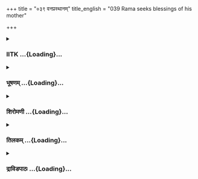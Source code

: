 +++
title = "०३९ वनप्रस्थानम्"
title_english = "039 Rama seeks blessings of his mother"

+++
<div caption="श्रीराम-हरिसीताराममूर्ति-घनपाठिभ्यां वचनम्" class="audioEmbed" src="https://archive.org/download/Ramayana-recitation-Sriram-harisItArAmamUrti-Ghanapaati-v2/Kanda_2/Kanda_2_AYK-039-Vana_Prastanam.mp3"></div>

<div class="js_include collapsed" newlevelforh1="3" title="IITK" unfilled url="/purANam/rAmAyaNam/audIchya-pAThaH/iitk/2_ayodhyAkANDam/03-nirgamaH/039_vanaprasthAnam.md">
<details><summary><h3>IITK ...{Loading}...</h3></summary>

Lamentations of Dasaratha--Sumantra fetches the chariot at the command
of the king treasury officer gives valuable ornaments and garments to
Sita--Kausalya instructs Sita on the obligations of a wife towards her
husband-- Rama seeks leave of his other mothers.



#### श्लोकः
##### मूलम्
रामस्य तु वचः शृत्वा मुनिवेशधरं च तम्।  
समीक्ष्य सह भार्याभी राजा विगतचेतनः॥2.39.1॥  
नैनं दुःखेन सन्तप्तः प्रत्यवैक्षत राघवम्।  
न चैनमभिसम्प्रेक्ष्य प्रत्यभाषत दुर्मनाः॥2.39.2॥

##### शब्दार्थः
भार्याभिः सह with his wives, राजा king, रामस्य Rama's, वचः words, श्रुत्वा having heard, मुनिवेशधरम् dressed like an ascetic, तम् him, समीक्ष्य च beholding, विगतचेतन unconscious, दुःखेन with grief, सन्तप्तः tormented, एनम् this, राघवम् Rama, न प्रत्यवैक्षत could not look at, दुर्मनाः dejected mind, एनम् him, अभिसम्प्रेक्ष्य having looked at,  न प्रत्यभाषत च did not reply.

##### आङ्ग्लानुवादः
After hearing  Rama and beholding him in the robes of  an ascetic, Dasaratha and his wives fell unconscious. With his body and mind afflicted with grief, Dasaratha could not look Rama in the face nor could he make a reply.



#### श्लोकः
##### मूलम्
रामस्य तु वचः शृत्वा मुनिवेशधरं च तम्।  
समीक्ष्य सह भार्याभी राजा विगतचेतनः॥2.39.1॥  
नैनं दुःखेन सन्तप्तः प्रत्यवैक्षत राघवम्।  
न चैनमभिसम्प्रेक्ष्य प्रत्यभाषत दुर्मनाः॥2.39.2॥

##### शब्दार्थः
भार्याभिः सह with his wives, राजा king, रामस्य Rama's, वचः words, श्रुत्वा having heard, मुनिवेशधरम् dressed like an ascetic, तम् him, समीक्ष्य च beholding, विगतचेतन unconscious, दुःखेन with grief, सन्तप्तः tormented, एनम् this, राघवम् Rama, न प्रत्यवैक्षत could not look at, दुर्मनाः dejected mind, एनम् him, अभिसम्प्रेक्ष्य having looked at,  न प्रत्यभाषत च did not reply.

##### आङ्ग्लानुवादः
After hearing  Rama and beholding him in the robes of  an ascetic, Dasaratha and his wives fell unconscious. With his body and mind afflicted with grief, Dasaratha could not look Rama in the face nor could he make a reply.



#### श्लोकः
##### मूलम्
स मुहूर्तमिवासंज्ञो दुःखितश्च महीपतिः।  
विललाप महाबाहू राममेवानुचिन्तयन्॥2.39.3॥

##### शब्दार्थः
महाबाहुः mightyarmed, सः महीपतिः that Lord of the world (king), मुहूर्तम् for a moment, असंज्ञः इव almost unconscious, दुःखितश्च grieved, रामम् एव Rama alone, अनुचिन्तयन् while  brooding, विललाप lamented.

##### आङ्ग्लानुवादः
The mightyarmed king lost consciousness for a moment and in grief lamented, brooding only over Rama.



#### श्लोकः
##### मूलम्
मन्ये खलु मया पूर्वं विवत्सा बहवःकृताः।  
प्राणिनो हिंसिता वापि तस्मादिदमुपस्थितम्॥2.39.4॥

##### शब्दार्थः
मया by me, पूर्वम् in the past, बहवः many, विवत्साः deprived of children, कृताः have been reduced, वापि or, प्राणिनः living beings, हिंसिताः are harmed, तस्मात् therefore, इदम् this, उपस्थितम् has befallen, मन्ये खलु I deem.

##### आङ्ग्लानुवादः
'In the past I must have separated many from their children or harmed many living beings. That is why I think this calamity has befallen me.



#### श्लोकः
##### मूलम्
न त्वेवानागते काले देहाच्च्यवति जीवितम्।  
कैकेय्या क्लिश्यमानस्य मृत्युर्मम न विद्यते॥2.39.5॥  
योऽहं पावकसङ्काशं पश्यामि पुरतः स्थितम्।  
विहाय वसने सूक्ष्मे तापसाच्छादमात्मजम्॥2.39.6॥

##### शब्दार्थः
काले when the time, अनागते has not come yet, देहात् from body, जीवितम् life, न च्यवति  does not leave, यः अहम् such as I am, सूक्ष्मे fine, वसने clothes, विहाय having removed, तापसाच्छादम् wearing the robes of an ascetic, पावकसङ्काशम् like fire, आत्मजम् son, पुरतः स्थितम् standing before me, पश्यामि I, कैकेय्या by Kaikeyi, क्लिश्यमानस्य while being tormented, मम to me, मृत्युः death, न विद्यते does not come.

##### आङ्ग्लानुवादः
Unless the destined hour arrives, life does not leave the body. Therefore, even though I am tormented by Kaikeyi and even after seeing my son, standing before me, (bright) like fire, taking off his fine clothes and wearing the robes of an ascetic my end does not come.



#### श्लोकः
##### मूलम्
एकस्याः खलु कैकेय्याः कृतेऽयं क्लिश्यते जनः।  
स्वार्थे प्रयतमानायाः संश्रित्य निकृतिं त्विमाम्॥2.39.7॥

##### शब्दार्थः
इमाम् this, निकृतिम् deception, संश्रित्य resorting to, स्वार्थे for selfish ends, प्रयतमानायाः in  
pursuit of, एकस्याः only one, कैकेय्याः कृतेः for Kaikeyi, अयं जनः these people, क्लिश्यते are suffering.

##### आङ्ग्लानुवादः
Only because of Kaikeyi  who resorted to this deception in pursuit of selfish ends so many people are made to suffer.



#### श्लोकः
##### मूलम्
एवमुक्त्वा तु वचनं बाष्पेण पिहितेन्द्रियः।  
रामेति सकृदेवोक्त्वा व्याहर्तुं न शशाक ह॥2.39.8॥

##### शब्दार्थः
एवम् in this manner, वचनम् words, उक्त्वा having uttered, बाष्पेण with tears, पिहितेन्द्रियः with  blurred vision, रामेति saying 'O Rama', सकृदेव only once, उक्त्वा having said, व्याहर्तुम् to speak, न शशाक ह was not able.

##### आङ्ग्लानुवादः
Having uttered these words and muttering, 'O Rama' only once, his vision blurred by tears, he could speak no more.



#### श्लोकः
##### मूलम्
संज्ञां तु प्रतिलभ्यैव मुहूर्तात्स महीपतिः।  
नेत्राभ्यामश्रुपूर्णाभ्यां सुमन्त्रमिदमब्रवीत्॥2.39.9॥

##### शब्दार्थः
सः महीपतिः that Lord of the world (king), मुहूर्तात् after a moment, संज्ञाम् senses, प्रतिलभ्यैव having regained, अश्रुपूर्णाभ्याम् filled with tears, नेत्राभ्याम् with eyes, सुमन्त्रम् to Sumanatra, इदम् these words, अब्रवीत् spoke.

##### आङ्ग्लानुवादः
Regaining his senses in a moment, the king, with eyes filled with tears, said to Sumantraः



#### श्लोकः
##### मूलम्
औपवाह्यं रथं युक्त्वा त्वमायाहि हयोत्तमैः।  
प्रापयैनं महाभागमितो जनपदात्परम्॥2.39.10॥

##### शब्दार्थः
त्वम् you, औपवाह्यम् suitable for the journey, रथम् chariot, हयोत्तमैः with finest horses, युक्त्वा having harnessed, आयाहि you shall come, एनम् this, महाभागम् magnanimous, इतः from here, जनपदात् this city, परम् place situated outside, प्रापय reach.

##### आङ्ग्लानुवादः
Harness the finest horses to the chariot suitable for the journey, drive this magnanimous Rama to a place outside the city, and come back.



#### श्लोकः
##### मूलम्
एवं मन्ये गुणवतां गुणानां फलमुच्यते।  
पित्रा मात्रा च यत्साधुर्वीरो निर्वास्यते वनम्॥2.39.11॥

##### शब्दार्थः
गुणवताम् of virtuous men, गुणानाम् of virtues, फलम् reward, एवम् this only, उच्यते is said, मन्ये I think, यत् since, साधुः pious man, वीरः heroic, पित्रा by father, मात्रा च by mother, वनम् to the forest, निर्वास्यते is being banished.

##### आङ्ग्लानुवादः
That the pious and heroic son is banished by his parents to the forest is, I think, the reward to the virtuous for his virtues.



#### श्लोकः
##### मूलम्
राज्ञो वचनमाज्ञाय सुमन्त्रः शीघ्रविक्रमः।  
योजयित्वाऽययौ तत्र रथमश्वैरलङ्कृतम्॥2.39.12॥

##### शब्दार्थः
राज्ञः the king's, वचनम् words, आज्ञाय having known, सुमन्त्रः Sumantra, शीघ्रविक्रमः of swift steps, अलङ्कृतम् decorated, रथम् chariot, अश्वैः with horses, योजयित्वा yoked, तत्र there, आययौ came.

##### आङ्ग्लानुवादः
In obedience to the words of the king, Sumantra promptly harnessed the horses to a welldecorated chariot and brought it there.



#### श्लोकः
##### मूलम्
तं रथं राजपुत्राय सूतः कनकभूषितम्।  
आचचक्षेऽञ्जलिं कृत्वा युक्तं परमवाजिभिः॥2.39.13॥

##### शब्दार्थः
सूतः the charioteer (Sumantra), अञ्जलिं कृत्वा with folded palms, राजपुत्राय the king's son, कनकभूषितम् decked in gold, परमवाजिभिः with excellent horses, युक्तम् harnessed, तं रथम् that chariot, आचचक्षे informed.

##### आङ्ग्लानुवादः
With folded palms Sumantra informed the prince that a chariot, decked in gold and  
harnessed with excellent horses, is ready.



#### श्लोकः
##### मूलम्
राजा सत्वरमाहूय व्यापृतं वित्तसंञ्चये।  
उवाच देशकालज्ञो निश्चितं सर्वत श्शुचिम्॥2.39.14॥

##### शब्दार्थः
राजा the king, देशकालज्ञो aware of (the right) place and time, निश्चितम् firm, सर्वतः in every way, शुचिम् honest, वित्तसञ्चये in the treasury, व्यापृतम् working as officer, सत्वरम् hurriedly, आहूय having summoned, उवाच said.

##### आङ्ग्लानुवादः
The king who was aware of the right place and time summoned hurriedly the treaury officer, who was firm and honest and said to himः



#### श्लोकः
##### मूलम्
वासांसि च महार्हाणि भूषणानि वराणि च।  
वर्षाण्येतानि सङ्ख्याय वैदेह्याः क्षिप्रमानय॥2.39.15॥

##### शब्दार्थः
एतानि these, वर्षाणि years, सङ्ख्याय calculating, वैदेह्याः for the princess of Videha (Sita), महार्हाणि highly valuable, वासांसि च garments, वराणि excellent, भूषणानि च ornaments, क्षिप्रम् quickly, आनय fetch.

##### आङ्ग्लानुवादः
Assess the (needs for) number of years the princess of Videha (Sita) is going to be in the forest, and fetch her quickly highly valuable garments and excellent ornaments.



#### श्लोकः
##### मूलम्
नरेन्द्रेणैवमुक्तस्तु गत्वा कोशगृहं ततः।  
प्रायच्छत्सर्वमाहृत्य सीतायै सममेव तत्॥2.39.16॥

##### शब्दार्थः
नरेन्द्रेण by the king, एवम् thus, उक्तः spoken to, ततः then, कोशगृहम् to the treasury, गत्वा having gone, सर्वम् all those things, आहृत्य having brought, तत् that, सममेव wholly, सीतायै for Sita, प्रायच्छत् gave.

##### आङ्ग्लानुवादः
Ordered thus by the king, the officer went to the treasury, collected all the things and presented them to Sita.



#### श्लोकः
##### मूलम्
सा सुजाता सुजातानि वैदेही प्रस्थिता वनम्।  
भूषयामास गात्राणि तैर्विचित्रैर्विभूषणैः॥2.39.17॥

##### शब्दार्थः
वनम् to the forest, प्रस्थिता ready to depart, सुजाता of noble birth, सा वैदेहि that princess from Videha (Sita), सुजातानि beautiful, गात्राणि limbs, विचित्रैः sparkling, तैः विभूषणैः those ornaments, भूषयामास adorned.

##### आङ्ग्लानुवादः
That princess of noble birth from Videha adorned her beautiful limbs with the sparkling ornaments and got ready to depart for the forest.



#### श्लोकः
##### मूलम्
व्यराजयत वैदेही वेश्म तत्सुविभूषिता।  
उद्यतोंऽशुमतः काले खं प्रभेव विवस्वतः॥2.39.18॥

##### शब्दार्थः
सुविभूषिता well adorned, वैदेही Sita, तत् वेश्म that palace, काले at dawn, उद्यतः rising, विवस्वतः Sun's, प्रभा light, खमिव like sky, व्यराजयत got illumined.

##### आङ्ग्लानुवादः
Welladorned Sita illumined the palace like the rising Sun lighting up the sky at dawn.



#### श्लोकः
##### मूलम्
तां भुजाभ्यां परिष्वज्य श्वश्रूर्वचनमब्रवीत्।  
अनाचरन्ती कृपणं मूर्ध्न्युपाघ्राय मैथिलीम्॥2.39.19॥

##### शब्दार्थः
श्वश्रूः motherinlaw ( Kausalya), कृपणम् compassionately, अनाचरन्तीम् not acting, तां मैथिलीम् that princess from Mithila (Sita), भुजाभ्याम् with arms, परिष्वज्य having embraced, मूर्ध्नि on the forehead, उपाघ्राय after kissing, अब्रवीत् said.

##### आङ्ग्लानुवादः
Kausalya, Sita's motherinlaw, took her in her arms, embraced her, kissed her on the forehead, and said to her who conducted herself without evoking any pity.



#### श्लोकः
##### मूलम्
असत्यस् सर्वलोकेऽस्मिन्सततं सत्कृताः प्रियैः।  
भर्तारं नानुमन्यन्ते विनिपातगतं स्त्रियः॥2.39.20॥

##### शब्दार्थः
अस्मिन् in this, सर्वलोके in all the worlds, असत्यः untrue, स्त्रियः women, प्रियैः by husbands, सततम् at all times, सत्कृताः though honoured, विनिपातगतम् fallen into misfortunes, भर्तारम् husband, नानुमन्यन्ते do not agree (follow).

##### आङ्ग्लानुवादः
Those women who, although always gratified, do not follow their husband when they fall into misfortune, are regarded as unfaithful.



#### श्लोकः
##### मूलम्
एष स्वभावो नारीणामनुभूय पुरा सुखम्।  
अल्पामप्यापदं प्राप्य दुष्यन्ति प्रजहत्यपि॥2.39.21॥

##### शब्दार्थः
पुरा earlier, सुखम् pleasures, अनुभूय having enjoyed, अल्पामपि though in small measure, आपदम् trouble, प्राप्य having obtained, दुष्यन्ति censure them, प्रजहत्यपि or even abandon them, एषः this, नारीणाम् women's, स्वभावः nature.

##### आङ्ग्लानुवादः
Though they have enjoyed all pleasures (with their husbands) earlier, they censure them in the wake of the slightest trouble or even abandon them. This is the nature of women.



#### श्लोकः
##### मूलम्
असत्यशीला विकृता दुर्ग्राह्यहृदयास्सदा।  
युवत्यः पापसंङ्कल्पाः क्षणमात्राद्विरागिणः॥2.39.22॥

##### शब्दार्थः
पापसङ्कल्पाः evilminded, युवत्यः young ladies, असत्यशीलाः infidel, विकृताः perverted ones, तथा also, दुर्ग्राह्यहृदयाः hard to read their hearts, क्षणमात्रात् in an instant, विरागिणः are devoid of affection.

##### आङ्ग्लानुवादः
Evilminded young ladies are infidels. They are of perverted nature. They are inscrutable. In an instant they lose their love (for their husbands).



#### श्लोकः
##### मूलम्
न कुलं न कृतं विद्या न दत्तं नापि सङ्ग्रहः।  
स्त्रीणां गृह्णाति हृदयमनित्यहृदया हि ताः॥2.39.23॥

##### शब्दार्थः
स्त्रीणाम् women's, हृदयम् heart, कुलम् family tradition, न गृह्णाति does not attract, कृतम् benefit received, न not, विद्या education, दत्तम् gifts, न not, सङ्ग्रहः अपि not even accumulated wealth, न not, ताः those, अनित्यहृदयाः हि unstable minds indeed.

##### आङ्ग्लानुवादः
Neither family traditions nor benefits received, nor education nor affection nor gifts nor even accumulated wealth attract women's hearts. Their minds are unstable indeed.



#### श्लोकः
##### मूलम्
साध्वीनां हि स्थितानां तु शीले सत्ये श्रुते शमे।  
स्त्रीणां पवित्रं परमं पतिरेको विशिष्यते॥2.39.24॥

##### शब्दार्थः
तु but, शीले in chastity, सत्ये in truth, श्रुते in scriptures, शमे in stability, स्थितानाम्  remaining fixed, साध्वीनाम् of virtuous ones, स्त्रीणाम् women, एकः only, पतिः husband, परमम् supreme, पवित्रम् as holy, विशिष्यते is distinguished.

##### आङ्ग्लानुवादः
But for those virtuous women whose minds are fixed in chastity, truth, scriptures and stability, the husband occupies a distinguished place and is considered supremely holy.



#### श्लोकः
##### मूलम्
स त्वया नावमन्तव्यः पुत्रः प्रव्राजितो मम।  
तव दैवतमस्त्वेष निर्धनः सधनोऽपि वा॥2.39.25॥

##### शब्दार्थः
प्रव्राजितः exiled, मम my, सः पुत्रः son, त्वया by you, नावमन्तव्यः is not to be underestimated, निर्धनः without wealth, सधनोऽपि वा or with wealth, एषः he, तव your, दैवम् अस्तु be your god.

##### आङ्ग्लानुवादः
You must not underestimate my son in his exile. You must treat him as your god whether he is wealthy or not.



#### श्लोकः
##### मूलम्
विज्ञाय वचनं सीता तस्या धर्मार्थसंहितम्।  
कृताञ्जलिरुवाचेदं श्वश्रूमभिमुखे स्थिताम्॥2.39.26॥

##### शब्दार्थः
सीता Sita, तस्याः her, धर्मार्थसंहितम् in conformity with dharma and artha, वचनम् words, विज्ञाय having understood, कृताञ्जलिः with folded palms, अभिमुखे facing her, स्थिताम् standing, श्वश्रूम् to her motherinlaw, इदम् this word, उवाच said.

##### आङ्ग्लानुवादः
Sita who understood the import of these words which were in conformity with dharma and artha, repiled to her motherinlaw facing her with folded palmsः



#### श्लोकः
##### मूलम्
करिष्ये सर्वमेवाहमार्या यदनुशास्ति माम्।  
अभिज्ञास्मि यथा भर्तुर्वर्तितव्यं श्रुतं च मे॥2.39.27॥

##### शब्दार्थः
आर्या venerable one, यथा as, माम् me, अनुशास्ति instructing, सर्वमेव all that, अहम् I, करिष्ये shall do, भर्तुः in relation to my husband, यथा how, वर्तितव्यम् should conduct  
myself, अभिज्ञा अस्मि I am aware, मे श्रुतं च I have heard it earlier.

##### आङ्ग्लानुवादः
I shall do exactly all that the venerable motherinlaw instructs me. I have heard it earlier and have fully understood as to how I should conduct myself towards my husband.



#### श्लोकः
##### मूलम्
न मामसज्जनेनार्या समानयितुमर्हति।  
धर्माद्विचलितुं नाहमलं चन्द्रादिव प्रभा॥2.39.28॥

##### शब्दार्थः
आर्या the worshipful lady, माम् me, असज्जनेन with wicked people, समानयितुम् to equate, न अर्हति not fit for, अहम् I, प्रभा radiance, चन्द्रादिव like from the Moon, धर्मात् from virtue,  
विचलितुम् to swerve, नालम् I cannot.

##### आङ्ग्लानुवादः
My worshipful motherinlaw should not equate me with wicked people (women). I cannot swerve from the path of virtue like radiance which never leaves the Moon.



#### श्लोकः
##### मूलम्
नातन्त्री वाद्यते वीणा नाचक्रो वर्तते रथः।  
नापतिस्सुखमेधेत या स्यादपि शतात्मजा॥2.39.29॥

##### शब्दार्थः
अतन्त्री without strings, वीणा veena (lute), न वाद्यते cannot be played, अचक्रः without  
wheels, रथः a chariot, न वर्तते does not move, अपतिः without husband, शतात्मजा a hundred sons, स्यादपि even if she has, सुखम् happiness, न एधेत one does not flourish.

##### आङ्ग्लानुवादः
A veena (lute) sans strings cannot be played. A chariot without wheels cannot move. Similarly, a woman without her husband finds no  happiness even though she has one hundred sons.



#### श्लोकः
##### मूलम्
मितं ददाति हि पिता मितं माता मितं सुतः।  
अमितस्य हि दातारं भर्तारं का न पूजयेत्॥2.39.30॥

##### शब्दार्थः
पिता father, मितम् to a limited extent, ददाति हि gives, माता mother, सुतः son, अमितस्य unlimited extent, दातारम् giver, भर्तारम् husband, न पूजयेत् who will not worship?

##### आङ्ग्लानुवादः
While the happiness that the father, mother and son give is limited, a husband gives unlimited happiness. Which wife will not worship such a husband?



#### श्लोकः
##### मूलम्
साहमेवं गता श्रेष्ठा श्रुतधर्मपरावरा।  
आर्ये किमवमन्येऽहं स्त्रीणां भर्ता हि दैवतम्॥2.39.31॥

##### शब्दार्थः
आर्ये O exalted lady, एवं गता one with these (ideals), श्रेष्ठा an eminent woman, श्रुतधर्मपरावरा having been instructed in ordinary and special obligations, सा अहम् I, किम् why, अवमन्येयम् understimate him, स्त्रीणाम् for women, भर्ता husband, दैवतं हि is god indeed.

##### आङ्ग्लानुवादः
Instructed about my obligations by an eminent lady (her mother?), imbued with these ideals, how can I, O exalted one, underestimate him (my husband)? For a woman the husband is a god indeed



#### श्लोकः
##### मूलम्
सीताया वचनं श्रुत्वा कौशल्या हृदयङ्गमम्।  
शुद्धसत्त्वा मुमोचाश्रु सहसा दुःखहर्षजम्॥2.39.32॥

##### शब्दार्थः
कौशल्या Kausalya, हृदयङ्गमम् heartstirring, सीतायाः Sita's, वचनम् words, श्रुत्वा having heard, शुद्धसत्त्वा with purified mind, सहसा instantaneously, दुःखहर्षजम् produced out of joy  
and grief, अश्रु tears, मुमोच shed.

##### आङ्ग्लानुवादः
Listening to the heartstirring words of Sita, Kausalya with her heart so pure burst instantaneously into tears of joy and grief.



#### श्लोकः
##### मूलम्
तां प्राञ्जलिरभिक्रम्य मातृमध्येऽतिसत्कृताम्।  
रामः परमधर्मात्मा मातरं वाक्यमब्रवीत्॥2.39.33॥

##### शब्दार्थः
परमधर्मात्मा extremely virtuous, रामः Rama, मातृमध्ये in the midst of his mothers, अतिसत्कृताम् highly revered lady, ताम् that, मातरम् to mother (Kausalya), प्राञ्जलिः with folded hands, अभिक्रम्य having approached, वाक्यम् words, अब्रवीत् said.

##### आङ्ग्लानुवादः
Most virtuous Rama approached his mother, that highly revered lady among all his mothers, and with folded hands saidः



#### श्लोकः
##### मूलम्
अम्ब मा दुःखिता भूस्त्वं पश्य त्वं पितरं मम॥  
क्षयो हि वनवासस्य क्षिप्रमेव भविष्यति॥2.39.34॥

##### शब्दार्थः
अम्ब O mother, त्वम् you, दुःखिता मा भूः do not grieve, त्वम् you, मम पितरम् my father, पश्य look after, वनवासस्य of my exile in the forest, क्षयः end, क्षिप्रमेव quickly, भविष्यति will come.

##### आङ्ग्लानुवादः
O mother, do not grieve. Look after my father. My stay in the forest will soon come to an end.



#### श्लोकः
##### मूलम्
सुप्तायास्ते गमिष्यन्ति नव वर्षाणि पञ्च च।  
सा समग्रमिह प्राप्तं मां द्रक्ष्यसि सुहृद्वृतम्॥2.39.35॥

##### शब्दार्थः
ते you, सुप्तायाः while asleep, नव पञ्च च nine plus five (fourteen), वर्षाणि years, गमिष्यन्ति will pass off, सा you, इह here, (सम्) प्राप्तम् have arrived, सुहृद्वृतम् surrounded by my friends, समग्रम्  completely, माम् me, द्रक्ष्यसि will see.

##### आङ्ग्लानुवादः
Fourteen years will pass off like a night's sleep. You will see me come home safe  
and sound, surrounded by my friends.



#### श्लोकः
##### मूलम्
एतावदभिनीतार्थमुक्त्वा स जननीं वचः।  
त्रयश्शतशतार्धाश्च ददर्शा वेक्ष्य मातरः॥2.39.36॥

##### शब्दार्थः
सः he, अभिनीतार्थम् with highly polished meaning, एतावत् up to this extent, वचः words, उक्त्वा  having spoken, आवेक्ष्य after looking at them, त्रयः three, त्रयश्शतशतार्धाः three hundred and fifty, मातरः च mothers, ददर्श he saw.

##### आङ्ग्लानुवादः
Speaking thus to his mother with highly polished words, he then turned his gaze at his other three hundred and fifty mothers.



#### श्लोकः
##### मूलम्
ता श्चापि स तथैवार्ता मातृ़र्दशरथात्मजः।  
धर्मयुक्तमिदं वाक्यं निजगाद कृताञ्जलिः॥2.39.37॥

##### शब्दार्थः
सः that, दशरथात्मजः Son of Dasaratha (Rama), तथैव similarly, आर्ताः distressed, ताः those, मातृरपि mothers also, कृताञ्जलिः with folded palms, धर्मयुक्तम् steeped in virtue, इदं वाक्यम् these words, निजगाद uttered.

##### आङ्ग्लानुवादः
To all the mothers who stood deeply distressed with grief the son of Dasaratha spoke with folded hands these words suffused with virtueः



#### श्लोकः
##### मूलम्
संवासात्परुषं किञ्चिदज्ञानाद्वापि यत्कृतम्।  
तन्मे समनुजानीत सर्वाश्चामन्त्रयामि वः॥2.39.38॥

##### शब्दार्थः
संवासात् by virtue of our living together, अज्ञानाद्वा or through ignorance, किञ्चित् even a little, यत् any, परुषम् harsh gesture, कृतम् has been done, मे to me, तत् that, समनुजानीत forgive, वः you, सर्वाः all, आमन्त्रयामि I am seeking leave of you.

##### आङ्ग्लानुवादः
If I have been harsh towards you, on account of our living together or through ignorance may you forgive me. I (now) seek leave of you all.



#### श्लोकः
##### मूलम्
वचनं राघवस्यैतध्दर्मयुक्तं समाहितम्।  
शुश्रुवुस्ताः स्त्रियंस्सर्वा श्शोकोपहतचेतसः॥2.39.39॥

##### शब्दार्थः
ताः those, सर्वाः all, स्त्रियः women, राघवस्य of the descendant of the Raghus (Rama's), धर्मयुक्तम् endowed with virtue, समाहितम्  well balanced, एतत् this, वचनम् words, शोकोपहतचेतसः senses afflicted by grief, शुश्रुवुः heard.

##### आङ्ग्लानुवादः
All the women with their senses afflicted by grief heard the virtuous and wellbalanced words of the scion of the Raghu raceः



#### श्लोकः
##### मूलम्
जज्ञेऽथ तासां सन्नादः क्रौञ्चीनामिव निस्वनः।  
मानवेन्द्रस्य भार्याणामेवं वदति राघवे॥2.39.40॥

##### शब्दार्थः
राघवे when Rama, एवम् in this way, वदति while he was saying, अथ thereafter, तासाम् of  those women, भार्याणाम् of wives, सन्नादः cry, क्रौञ्चीनाम् of female geese (or herons), निस्वनः इव like sound, जज्ञे arose.

##### आङ्ग्लानुवादः
While Rama said so, there arose a loud cry of the wives of the king like the cry of the female herons.



#### श्लोकः
##### मूलम्
मुरजपणवमेघघोषवत्  
दशरथवेश्म बभूव यत्पुरा।  
विलपितपरिदेवनाकुलं  
व्यसनगतं तदभूत्सुदुःखितम्॥2.39.41॥

##### शब्दार्थः
यत् दशरथवेश्म Dasaratha's palace, पुरा earlier, मुरजपणवमेघघोषवत् reechoed with the sounds of drums and other musical instruments like rumbling of the cloud, तत् that one, विलपितपरिदेवनाकुलम् filled with wailings and lamentations, व्यसनगतम् trapped in calamity, सुदुःखितम् अभूत् was filled with sorrow.

##### आङ्ग्लानुवादः
Dasaratha's palace which reverberated, like the rumblings of the cloud, with the sounds of drums and other musical instruments earlier, now immensely griefsticken and trapped in calamity, is filled with wailings and lamentations.  

#### समाप्तिः
 श्रीमद्रामायणे वाल्मीकीय आदिकाव्ये अयोध्याकाण्डे एकोनचत्वारिंशस्सर्गः॥  
Thus ends the thirtyninth sarga of Ayodhyakanda of  the holy Ramayana, the first epic composed by sage Valmiki.

</details>
</div>
<div class="js_include collapsed" newlevelforh1="3" title="भूषणम्" unfilled url="/purANam/rAmAyaNam/audIchya-pAThaH/TIkA/bhUShaNa_iitk/2_ayodhyAkANDam/03-nirgamaH/039_vanaprasthAnam.md">
<details><summary><h3>भूषणम् ...{Loading}...</h3></summary>



ताश्चापि स तथैवार्ता मातृ़र्दशरथात्मजः ।  

धर्मयुक्तमिदं वाक्यं निजगाद कृताञ्जलिः  ॥  २।३९।३७  ॥   

ता इति । तथैवार्त्ताः कौसल्येव दुःखिताः  ॥  २।३९।३७  ॥   

  

संवासात् परुषं किञ्चिदज्ञानाद्वापि यत्कृतम् ।  

तन्मे समनुजानीत सर्वाश्चामन्त्रयामि वः  ॥  २।३९।३८  ॥   

संवासादिति । संवासात् एकत्र सहवासात्, चिरपरिचयादित्यर्थः । समनुजानीत
क्षान्तमित्यनुज्ञां कुरुतेत्यर्थः । आमन्त्रयामि आपृच्छामि  ॥  २।३९।३८
 ॥   

  

वचनं राघवस्यैतद्धर्मयुक्तं समाहितम् ।  

शुश्रुवुस्ताः स्त्रियः सर्वाः शोकोपहतचेतसः  ॥  २।३९।३९  ॥   

जज्ञे ऽथ तासां सन्नादः क्रौञ्चीनामिव निस्वनः ।  

मानवेन्द्रस्य भार्याणामेवं वदति राघवे  ॥  २।३९।४०  ॥   

वचनमिति । समाहितं समीचीनार्थयुक्तमित्यर्थः  ॥  २।३९।३९४०  ॥   

  

मुरजपणमवेघघोषवद्दशरथवेश्म बभूव यत् पुरा ।  

विलपितपरिदेवनाकुलं व्यसनगतं तदभूत् सुदुःखितम्  ॥  २।३९।४१  ॥   

मुरजपणवेति । मुरजपणवा एव मेघास्तेषां घोषास्तद्वत् । यद्वा
मुरजादिसहपाठात् मेघोपि वाद्यविशेषः । मुरजश्च पणवश्च मेघश्च मुरजपणवमेघम्
। "द्वन्द्वश्च प्राणितूर्यसेनाङ्गानाम्" इत्येकवद्भावः । तद्धोषात् ।
विलपितपरिदेवनाकुलं विविधानि लपितानि रामगुणकैकेयीदुर्गुणप्रतिपादकवाक्यानि
यस्मिंस्तद्विलपितं परिदेवनं रोदनशब्दः तेनाकुलम् । व्यसनगतम् आपद्गतम् अत
एव दुःखितमभूत्  ॥  २।३९।४१  ॥   

  

इत्यार्षे श्रीरामायणे वाल्मीकीये० एकोनचत्वारिंशः सर्गः  ॥  ३९  ॥   

इति श्रीगो० श्रीरा० पीता० अयो० एकोनचत्वारिंशः सर्गः  ॥  ३९  ॥   



</details>
</div>
<div class="js_include collapsed" newlevelforh1="3" title="शिरोमणी" unfilled url="/purANam/rAmAyaNam/audIchya-pAThaH/TIkA/shiromaNI_iitk/2_ayodhyAkANDam/03-nirgamaH/039_vanaprasthAnam.md">
<details><summary><h3>शिरोमणी ...{Loading}...</h3></summary>



रामस्येति । वचो वचनं श्रुत्वा मुनिवेषधरं तं रामं समीक्ष्य च भार्याभिः सह
राजा विगतचेतनः कर्तव्यविषयकनिश्चयाभाववानासेति शेषः  ॥  २।३९।१  ॥   

  

नेति । एनं राघवं दुःखेन सन्तप्तो राजा न प्रत्यवैक्षत अत्यन्तं नावालोकयत्
अभिसम्प्रेक्ष्य किञ्चिदवलोक्यापि न प्रत्यभाषत  ॥  २।३९।२  ॥   

  

स इति । दुःखितः अतिदुःखाक्रान्तः अत एव असञ्ज्ञः सञ्ज्ञारहित इव स महीपतिः
मुहूर्तं विललाप विविधमभाषत  ॥  २।३९।३  ॥   

  

तद्भाषणमेवाह-- मन्ये इत्यादिभिः । विवत्सा वत्सरहिता कृताः बहवो धेनव इति
शेषः । प्राणिनो मनुष्यादयो वा हिंसिताः किञ्च बहवः प्राणिनः विवत्साः
प्रियापत्यरहिताः कृताः अत एव हिंसिताः पीडिताः तत्तस्माद्धेतोः इदं दुःखं
मामुपस्थितम् एतेन तस्मिन्काले वियोगदुःखेन
स्वपापसंसर्गित्वाभावादिर्विस्मृत इति सूचितम् । तेन तद्दुःखस्य परा काष्ठा
सूचिता  ॥  २।३९।४  ॥   

  

इदं दुःखं मृते सति कथञ्चिन्निवर्तेत तत्त्वस्माकं दुर्लभमिति बोधयन्नाह--
नेति । अनागते अने सर्वरक्षके परमात्मनि आगते नित्यं प्राप्ते अत एव अकाले
कालगतिरहिते जने विद्यमानाद्देहाज्जीवितं जीवनं नैव भवति । अतो हेतोः
सूक्ष्मे वसने वाससी विहाय तापसाच्छादं तपस्विजनोचिताच्छादनविशिष्टं
पावकसङ्काशं पुरतः स्थितमात्मजं कैकेय्या सहितो यो ऽहं पश्यामि तस्य
क्लिश्यमानस्य मम मृत्युर्न विद्यते । एतेन रामागमनात्पूर्वं तद्दुःखस्य
दुष्परिहरत्वं सूचितम् । श्लोकद्वयमेकान्वयि  ॥  २।३९।५,६  ॥   

  

अकालविवासने केकय्या नापराध इति बोधयन्नाह-- एकस्या इति । इमां प्रसिद्धां
निकृतिं शाठ्यं संश्रित्य स्वार्थे अहमतीव राज्ञीप्रियेत्यर्थे
प्रयतमानायाः केकय्याः केकयप्रेषितायाः केकयीदास्या इत्यर्थः । एकस्याः
प्रधानायाः मन्थरायाः कृते कृतिसाध्ये अकालिकरामविवासने अयं सर्वो जनः
खिद्यते "एको ऽन्यार्थे प्रधाने च प्रथमे केवले तथा । साधारणे समाने ऽल्पे
सङ्ख्यायां च प्रवर्तते" इत्यभियुक्तोक्तिः  ॥  २।३९।७  ॥   

  

एवमिति । बाष्पेण अश्रुणा पिहितेक्षणः व्याप्तनेत्रः स राजा एवं
वचनमुक्त्वा रामेति सकृदेकवारमुक्त्वा व्याहर्तुमन्यत्किञ्चिद्वक्तुं नैव
शशाक  ॥  २।३९।८  ॥   

  

सञ्ज्ञामिति । उपलभ्य प्राप्य अश्रुपूर्णाभ्यां नेत्राभ्यामुपलक्षितो
महीपतिः इदमब्रवीत्  ॥  २।३९।९  ॥   

  

तद्वचनमेवाह-- उपवाह्यमिति । हयोत्तमैः उत्तमाश्वैः रथं युक्त्वा योजयित्वा
त्वमायाहि इह प्राप्नुहि । तत्प्रयोजनमाह-- उपवाह्यं नित्यं
रथकरणकवहनकर्मीभूतं महाभागमेनं राममितो ऽस्माज्जनपदात्पदं जनपदं देशं
प्रापय । "औपवाह्यम्" इति पाठस्तु स्वार्थिकष्यञा साधुः "योज्य" इति पाठे
तु ल्यबार्षः  ॥  २।३९।१०  ॥   

  

एवमिति । साधुर्वीरः पुत्रः पित्रादिना यन्निर्वास्यते तद्गुणवतां गुणानां
फलमुच्यते  ॥  २।३९।११  ॥   

  

राज्ञ इति । शीघ्रविक्रमः अतित्वरया कार्यसाधकः सुमन्त्रः तत्र रामसन्निधौ
ययौ प्राप  ॥  २।३९।१२  ॥   

  

तमिति । अञ्जलिं प्रणयसूचकबद्धयुगलकरं कृत्वा परमवाजिभिर्युक्तं रथमाचचक्षे
भवत्पित्राज्ञप्तेन मया रथो ऽयं प्रापित इत्युवाच  ॥  २।३९।१३  ॥   

  

राजेति । सर्वतः सर्वप्रकारेण शुचिः कापट्यादिसंसर्गरहितः दशकालज्ञो राजा
वित्तसञ्चये धनधान्यसङ्ग्रहे व्यापृतं नियुक्तं कोशाधिकारिणमित्यर्थः ।
सत्वरमाहूय निश्चितं वचः उवाच । "शुचिम्"  

इति भूषणपाठः  ॥  २।३९।१४  ॥   

  

तद्वचनमेवाह-- वासांसीति । एतानि वनवासे नियमितानि वर्षाणि सङ्ख्याय
ज्ञात्वा वरार्हाणि अतिप्रशंसनीयानि वासांसि चतुर्दशवर्षेषु
धारणयोग्यवस्त्राणि तादृशानि भूषणानि च वैदेह्याः वैदेह्यर्थं क्षिप्रमानय
 ॥  २।३९।१५  ॥   

  

नरेन्द्रेणेति । ततः राजसमीपात्कोशगृहं गत्वा तत् राजाज्ञप्तं सर्वमाहृत्य
आनीय सीतायै प्रायच्छत्  ॥  २।३९।१६  ॥   

  

सेति । सुजाता शोभनं सर्वमङ्गलकारकं जातं जन्म यस्याः सा वनं प्रस्थिता
वैदेही सुजातानि शोभनलक्षणवन्ति गात्राणि तैः राज्ञा दापितैः
विचित्रैर्विभूषणैर्भूषयामास  ॥  २।३९।१७  ॥   

  

व्यराजयतेति । सुविभूषिता शोभनविभूषणविशिष्टा वैदेही तत्स्वाधिष्ठितं वेश्म
गृहं व्यराजयत अशोभयत । तत्र दृष्टान्तः उद्यतः उदयं प्राप्नुवतः अंशुमतः
प्रशस्तकिरणविशिष्टस्य विवस्वतः सूर्यस्य प्रभा कान्तिः काले
घनाद्यनाच्छन्नसमये खमाकाशमिव एतेन तस्याः परमोत्साहसूचितः  ॥  २।३९।१८  ॥   

  

तामिति । कृपणं कार्पण्यमनाचरन्तीमुदारचेष्टामित्यर्थः । मां मैथिलीं
मृर्ध्न्युपाघ्राय भुजाभ्यां परिष्वज्य श्वश्रूः कौसल्या वचनमब्रवीत्  ॥ 
२।३९।१९  ॥   

  

तद्वचनमेवाह-- असत्य इति । प्रियैः स्वस्वामिभिः सततं सत्कृताः याः
स्त्रियः विनिपातगतं त्यक्तैश्वर्यं भर्तारं नाभिमन्यन्ते स्वसेव्यत्वेन
नेच्छन्ति ताः अस्मिन् लोकवेदप्रसिद्धे सर्वलोके असत्य पापिन्य इत्यर्थः  ॥ 
२।३९।२०  ॥   

  

एष इति । पुरा अनापत्काले सुखं पत्या सहानन्दमनुभूय भुक्त्वा अल्पामीषदपि
आपदं पत्यापत्तिं प्राप्य दृष्ट्वेत्यर्थः । दुष्यन्ति
नानादुर्गुणैर्दूषयन्ति प्रजहति त्यजन्त्यपि एषः पत्युर्दोषवादः त्यागश्च
नारीणां दुष्टस्त्रीणां स्वभावः । कर्तृकर्मणी अध्याहर्तव्ये  ॥  २।३९।२१
 ॥   

  

स्वभावान्तराणि वर्णयन्त्याह-- असत्यशीला इति । असत्यं मृषा कथनं शीलं
स्वभावो यासां ताः अत एव विकृताः दर्शनमात्रेण विकारोत्पादिकाः अत एव
दुर्गाः दुरवगाह्याभिप्रायाः अत एव अहृदया न हृदयं स्वपतिविषयकं मनो यासां
ताः अत एव पापसङ्कल्पाः पापेषु परपुरुषप्रसङ्गादिषु सङ्कल्पो यासां ताः अत
एव क्षणमात्रविरागिणः पुरुषान्तरलावण्यमवलोक्य ततो ऽपि तूर्णं
विरक्तचित्ताः असत्यः स्त्रियो भवन्तीति शेषः । क्षणमात्रविरागिण इति
सामान्ये नपुंसकम् एतेनैवंविधाः स्त्रियः दूरतः परिहर्तव्या इति ध्वनितम्
 ॥  २।३९।२२  ॥   

  

ननु मामकीं रीतिमवलोक्य ता अपि स्वदुःस्वभावं त्यक्तार इत्यतः
स्वभावान्तराण्याह-- नेति । कुलं शोभनकुलोत्पत्तिः स्त्रीणां
दुष्टस्त्रीणां हृदयं न गृह्णाति पापेभ्यो निवर्तयति एवमन्यदपि योजनीयम्
तत्र कृतमुपकारः, विद्यासदुपदेशः, दत्तं द्रव्यादि, समर्पणं सङ्ग्रहः,
स्वसमीपेत्यन्तस्थापनं तत्र हेतुः यतस्ता अनित्यहृदयाः प्रतिक्षणं
ध्वंसप्रतियोगिनिश्चयकारिण्यः । एतेन तत्संसर्गो दोषावह एवेति व्यञ्जितम्
 ॥  २।३९।२३  ॥   

  

साध्वीनामिति । शीले स्वधर्मचिन्तने चित्तवृत्तिनिरोधे वा सत्ये
मिथ्यारहितवचने श्रुते गुरूपदेशश्रवणे स्थिते स्थिरे त्वकुलमर्यादायामिति
शेषः । स्थितानां साध्वीनां, पतिव्रतानां स्त्रीणां तु परममुत्तमं
पवित्रकारकमेकः पतिः पतिसेवैव पतिसेवामन्तरा सर्वं निरर्थकं भवतीति
तात्पर्यम् । अतः पतिरेव विशिष्यते सर्वधर्मेभ्य इति शेषः । "श्रुते समे"
इति भूषणपाठः  ॥  २।३९।२४  ॥   

  

स इति । वनं प्रव्राजितः अस्माभिः प्रेषितः पुत्रो मत्सुतः स त्वत्पतिः
रामः त्वया नावमन्तव्यः केनापि हेतुना तदपमानं न कार्यमित्यर्थः । तत्र
हेतुः एष रामः तव देवसमः सर्वप्रमोदः देवशब्दो  

मोदार्थक दिवुप्रकृतिकघञन्तः समशब्दः सर्वपर्यायः तयोः समानाधिकरणः
तत्पुरुषः पञ्चम्यर्थे बहुव्रीहिर्वा  ॥  २।३९।२५  ॥   

  

विज्ञायेति । धर्मार्थसंहितं धर्म एव अर्थः प्रयोजनं तेन संहितं तस्याः
कौशल्यायाः वचनं विज्ञाय सतात्पर्यं ज्ञात्वा सीता इदमुवाच  ॥  २।३९।२६  ॥   

  

तद्वचनमेवाह-- करिष्य इति । आर्या सर्वश्रेष्ठा भवती यन्मामनुशास्ति
तत्सर्वमहं करिष्ये एव तत्र हेतुः भर्तुः सम्बन्धिनि यथा वर्तितव्यं तथा मे
मया श्रुतं पूर्वमेव मातापितृभ्यामिति शेषः अतो ऽहमभिज्ञा
भवदादिसेवाविषयकज्ञानवत्यस्मि  ॥  २।३९।२७  ॥   

  

दुस्सङ्गो ऽपि ममाकिञ्चित्कर इति बोधयितुमाह-- नेति । असज्जनेन अल्पसज्जनेन
अपरिपक्वेनेत्यर्थः । मां समानयितुं समानां कर्तुमार्या भवती नार्हति
परिपक्वपतिव्रताहमिति तात्पर्यम् । अतः धर्माद्धर्मपथाद्विचलितुं
दुस्सङ्गेनाप्यन्यत्र गन्तुमहं नालं न समर्था तत्र दृष्टान्तः
चन्द्रात्प्रभा तत्कान्तिरिव  ॥  २।३९।२८  ॥   

  

नातन्त्रीति । अतन्त्री तन्त्रीरहिता वीणा न विद्यते यत्नान्तरशतैरपि
वादनाश्रया न भवतीत्यर्थः । अचक्रः चक्राभ्यां रहितो रथो न विद्यते
यत्नान्तरशतैरपि गमनाश्रयो न भवतीत्यर्थः । एवं शतात्मजापि या स्त्री अपतिः
पतिरहिता स्यात्सा सुखं न एधेत सुखाश्रया न भवतीत्यर्थः । एतेन पतिरेव
स्त्रीणां सुखहेतुरिति व्यञ्जितम्  ॥  २।३९।२९  ॥   

  

तदेव द्रढयन्ती आह-- मितमिति । मितं परिमितमत अमितस्य सर्वस्वस्य दातारं का
अभिज्ञा न पूजयेत्सर्वापि पूजयेदित्यर्थः  ॥  २।३९।३०  ॥   

  

सेति । श्रेष्ठा श्रुतधर्मपरावरा श्रेष्ठाभ्यः स्वमात्रादिभ्यः श्रुतः
धर्मपरावरः उत्कृष्टापकृष्टरूपधर्मो यया सा अत एव स्त्रियाः भर्तैव दैवतं
देवता एवं गता ज्ञानवती अहं किं किमर्थमवमन्येयम्  ॥  २।३९।३१  ॥   

  

सीताया इति । हृदयङ्गमं मनोहरं वचनं श्रुत्वा शुद्धसत्त्वा
विशुद्धान्तःकरणा कौशल्या दुःखहर्षजं दुःखवत्प्रतीयमानो यो हर्षः
तज्जन्यमश्रु मुमोच । दुःखत्वेन प्रतीयमानत्वं हर्षस्य नवोढानां पतिसहगमने
प्रसिद्धम्  ॥  २।३९।३२  ॥   

  

तामिति । मातृमध्येतिसत्कृतां तां मातरमभिप्रेक्ष्य रामो वाक्यमब्रवीत्  ॥ 
२।३९।३३  ॥   

  

तद्वाक्यमेवाह-- अम्बेति । अम्ब हे मातः दुःखिता भूत्वा मम पितरं त्वं मा
पश्येः तत्र हेतुः वनवासस्य वनवाससमयस्य क्षयो ध्वंसः क्षिप्रमेव भविष्यति
त्वद्दुःखमवलोक्य सो ऽतिदुःखी भविता तन्माभूदिति तात्पर्यम्  ॥  २।३९।३४
 ॥   

  

ननु वनवासकालस्य बहुत्वात्कथं द्रुतं नाश इत्यत आह-- सुप्ताया इति ।
सुप्ताया इव ते गमिष्यन्ति गन्तारः अनन्तरं समग्रं समीचीनः अग्रः अग्रगन्ता
सन्देशहर इत्यर्थः । यस्य तं सुहृद्वृतं सम्प्राप्तं मां द्रक्ष्यसि
द्रष्टासि । सुप्ताशब्द आचारक्विबन्तः चशब्दो ऽनन्तरार्थकः  ॥  २।३९।३५  ॥   

  

एतावदिति । अभिनीतः प्राप्तः अर्थः मातृप्रयोजनं यस्मिन् तदेतावद्वचः
जननीमुक्त्वा त्रयः शतशतार्धाः त्रयश्शतेन शतत्रयेण युक्तः शतार्धः
पञ्चाशत्परिच्छेदकत्वेन यासु ताः मातरः अवेक्ष्य संविविच्य ददर्श । तथा
चोत्पत्तयः शुभा इतिवत्प्रयोगः त्रेस्त्रय आदेशो ऽत एव निर्देशात्  ॥ 
२।३९।३६  ॥   

  

ता इति । स दशरथात्मजो रामः इदं वाक्यं निजगाद  ॥  २।३९।३७  ॥   

  

तद्वाक्यमेवाह-- संवासादिति ।
संवासादत्यन्तसन्निकर्षादज्ञानाद्भवतीनामभिप्रायाविचारणाद्वा परुषं
भवत्प्रतीतिविषयीभूतकठोरवचनादि यत्किञ्चित्कृतं निष्पादितं तन्मे कृतं
समुपजानीत क्षमध्वम्  

एददर्थं सर्वाः वो युष्मान् आमन्त्रयामि प्रार्थयामि  ॥  २।३९।३८  ॥   

  

वचनमिति । समाहितं समाधानकारकमेतद्वचनं शोकोपहतचेतसः सर्वाः स्त्रियः
शुश्रुवुः  ॥  २।३९।३९  ॥   

  

जज्ञ इति । सन्नादो महान् शब्दः मानवेन्द्रस्य दशरथस्य राघवे रामे  ॥ 
२।३९।४०  ॥   

  

मुरजेति । यद्वेश्म गृहं मुरजादिवाद्यविशेषत्रयघोषवत्तच्छब्दविशिष्टं पुरा
बभूव तत् विलपितपरिदेवनाकुलं विलपितैः को ऽस्मान् रक्षितेत्यादिवाक्यैः
यत्परिदेवनं तेनाकुलं व्याप्तं बभूव अत एव व्यसनगतं
विविधकर्मकचित्तचालनप्रापकमत एव सुदुःखितमतिदुःखप्रदमभूत् श्रोतृ़णामिति
शेषः  ॥  २।३९।४१  ॥   

  

इति श्रीमद्वाल्मीकीयरामायणव्याख्याने रामायणशिरोमणावयोध्याकाण्डे
एकोनचत्वारिंशः सर्गः  ॥  २।३९  ॥   

  

  



</details>
</div>
<div class="js_include collapsed" newlevelforh1="3" title="तिलकम्" unfilled url="/purANam/rAmAyaNam/audIchya-pAThaH/TIkA/tilaka_iitk/2_ayodhyAkANDam/03-nirgamaH/039_vanaprasthAnam.md">
<details><summary><h3>तिलकम् ...{Loading}...</h3></summary>



रामस्येति । विगतचेतनो ऽभूदिति शेषः  ॥  २।३९।१  ॥   

  

न प्रत्यवैक्षत द्रष्टुं नाशक्नोत्  ॥  २।३९।२,३  ॥   

  

विवत्सा इति धेनव इति शेषः  ॥  २।३९।४  ॥   

  

कैकेय्या क्लिश्यमानस्यापि मम यतो मृत्युर्न विद्यते तत्प्राप्तिर्न
दृश्यते ऽतः काले ऽनागते देहाज्जीवितं नैव च्यवते इति जाने इति शेषः  ॥ 
२।३९।५  ॥   

  

आच्छाद्यते ऽनेनेत्याच्छादः तापसानामाच्छादो यस्य तादृशमात्मजं पश्यामि
यस्तस्य मे मृत्युर्न विद्यत इत्यन्वयः  ॥  २।३९।६  ॥   

  

जनः कैकेयीव्यतिरिक्तः सर्वो ऽपि इमां निकृतिं वरलक्ष्णशाठ्यं
संश्रित्येत्यस्य स्थिताया इति शेषः  ॥  २।३९।७,८  ॥   

  

नेत्राभ्यामुपलक्षितः  ॥  २।३९।९  ॥   

  

औपवाह्यं वाहनमात्रोपयुक्तं युद्धानर्हमित्यर्थः युक्त्वा योजयित्वा ।
"योज्या" इति पाठे ऽप्येवमेव परं दक्षिणस्यामिति शेषः  ॥  २।३९।१०  ॥   

  

साधुर्वीरो रामः पित्रा मात्रा च वनं निर्वास्यते यत् अतो गुणवतां पुंसां
गुणानां फलमेवं निर्वाप्तनरूपमुच्यते शास्त्रेणेति मन्ये इति
दुःखातिशयादुक्तिः । उत्प्रेक्षालङ्कारः  ॥  २।३९।११  ॥   

  

रथं योजयित्वा तत्र रामसंनिधौ ययौ  ॥  २।३९।१२  ॥   

  

आचचक्षे रथ उपस्थित इत्युक्तवान्  ॥  २।३९।१३  ॥   

  

वित्तसञ्चये व्यापृतं धनाध्यक्षमित्यर्थः । निश्चितं वच उवाचेत्यन्वयः
सर्वतः शुचिरिहामुत्रानृणः  ॥  २।३९।१४  ॥   

  

एतानि वर्षाणि चतुर्दशवर्षाणि एतेनैतावानेव वनवासो नाधिक इति
पुनर्दार्ढ्याय ध्वनितम्  ॥  २।३९।१५  ॥   

  

प्रायच्छद्धनाध्यक्षः । "सममेव" इति पाठे वचनसमकालमेवेत्यर्थः  ॥ 
२।३९।१६ ॥   

  

सुजाता ऽयोनिजा सुजातानि सामुद्रिकोक्तलक्षणवन्ति गात्राणीत्यन्वयः  ॥ 
२।३९।१७  ॥   

  

उद्यत उदयं प्राप्नुवतः काले प्रातःकाले अनेन लेशतो ऽपि विषादराहित्यं
तस्याः सूचितम्  ॥  २।३९।१८  ॥   

  

कृपणमनाचरन्तीं क्षुद्राचारहीनां तां भर्तृशुश्रूषापरां सीताम्  ॥  २।३९।१९
 ॥   

  

सततं प्रियैः सत्कृता अपि विनिपातगतं कृच्छ्रगतं भर्तारं याः शुश्रूषितुं
नानुमन्यन्ते ताः सर्वलोके परलोक इहलोक चासत्यो ऽसतीत्वेन गणिताः  ॥ 
२।३९।२० ॥   

  

नारीणां प्रकृतत्वादसतीनां यत्पुरा ऽनापदवस्थायां सुखं भर्तृदत्तमनुभूय
तस्याल्पामपि रोगदारिद्र्यादिलक्षणमापदं प्राप्य दृष्ट्वा तं दुष्यन्ति
दूषयन्ति नानादूषणयुक्तत्वेन वदन्ति नैतावदेव प्रजहत्यपि  ॥  २।३९।२१  ॥   

  

असत्यशीला असत्यवचनशीला विकृता विकृतोपेताक्ष्यादिव्यापाराः दुर्गा
दुष्टाभिसरणादिगतिशीलाः अहृदयाः स्वभर्तरि विरसाः असत्यः कुलटाः पापे
परपुरुषप्रसङ्गदौ सङ्कल्पो मनोव्यापारो यासां क्षणमात्रविरागिणः
क्षणमात्रविरागिण्य इत्यर्थः अल्पनिमित्ततः क्षणमात्रेण त्यक्तानुरागाः
अविश्वसनीयस्नेहा इति यावत् । विरागिण इत्यत्र ङीबभाव आर्षः ता असत्य इति
विधेयम्  ॥  २।३९।२२  ॥   

  

कुलं प्रशस्तं, कृतमुपकारः, विद्या गुरूपदिष्टधर्मविद्या, दत्तं
भूषणादिदानं, सङ्ग्रहो दृष्टे ऽपि दोषे स्वीकारः । यद्वा सङ्ग्रहो बन्धनादि
एतत्सर्वमपि स्त्रीणामसतीनां हृदयं न गृह्णाति पापवृत्तेर्न प्रतिबध्नाति
।  

नञ्बाहुल्यमप्रतिबन्धदार्ढ्यप्रतिपादनाय "कामातुराणां न भयं न लज्जा" इति
न्यायात् । कुलाद्युचितं कृत्यं पृष्ठे कृत्वा लोकगर्हितकृत्य एव
प्रवर्तन्ते कुतः यतो ऽनित्यहृदया अव्यवस्थितचित्ताः  ॥  २।३९।२३  ॥   

  

साध्वीनां तु पतिव्रतानां तु शीले सच्चरित्रे सत्ये सत्यवचने श्रुते
गुरुजनोपदेशे स्थिते स्वकुलोचितमर्यादावस्थितौ तु । तुरेवार्थे । एष्वेव
स्थितानां स्त्रीणां परमं पवित्रमुत्तमं पुण्यसाधनं पतिरेक एव अत एव
स्त्रियाः सर्वधर्मसाधनेभ्यो विशिष्यते  ॥  २।३९।२४  ॥   

  

यदेवमतः किमत आह स इति । देवसमो देवतुल्यः एष पतिः  ॥  २।३९।२५,२६ ॥   

  

यथा भर्तुर्भर्तृविषये वर्तितव्यं तथाभिज्ञास्मि किंच तथा श्रुतं मे
स्वमातापितृभ्यामिति शेषः  ॥  २।३९।२७  ॥   

  

असज्जनेनासतीजनेन समानयितुं समानां कर्तुमार्या नार्हति नाहमलं न समर्था  ॥ 
२।३९।२८  ॥   

  

विद्यते वादनसमर्था इति गमनसमर्थः इति च शेषः । शतात्मजेति बहुव्रीहिः
शतपुत्रा  ॥  २।३९।२९  ॥   

  

अमितस्यैहिकामुष्मिकसकलसुखस्य कर्ममि षष्ठी  ॥  २।३९।३०  ॥   

  

एवंगता भर्ता परमपूज्य इति ज्ञानवती । "श्रेष्ठाश्रुतधर्म" इति पाठे
श्रेष्ठाभ्यः श्वश्रूमातृप्रमुख्याभ्यः श्रुतः परावरः सामान्यविशेषरूपो
धर्मो यया "श्रेष्ठे" इति पाठः क्वचित् । किमवमन्येयं कस्मादवमंस्यामि  ॥ 
२।३९।३१  ॥   

  

शुद्धसत्त्वा शुद्धचित्ता पुत्रादेर्वनगमनेन दुःखं सीतावाक्यश्रवणेन च
हर्षः  ॥  २।३९।३२  ॥   

  

अभिप्रेक्ष्य दृष्ट्वा अतिसत्कृतां सर्वजनैरिति शेषः  ॥  २।३९।३३  ॥   

  

वनवासस्य वनवासकालस्य  ॥  २।३९।३४  ॥   

  

सुप्तायाः सुप्ताया इव चतुर्दशघटीवद्गमिष्यन्ति समग्रं भ्रातृभार्यासहितं
समग्रश्रेयस्कं च  

पुनरपि सुहृद्भिर्वृतं राजत्वेन  ॥  २।३९।३५  ॥   

  

अभिनीतार्थं निर्णीतार्थं त्रयःशतानि त्रीणि शतानि शतार्धं च संख्या यासां
ताः त्रैस्त्रयसादेश आर्षः । एवंभूता या मातरः सन्ति ताः अवेक्ष्य विविच्य
ददर्शेत्यर्थः तथा मातरश्च तं ददृशुरिति शेषः  ॥  २।३९।३६  ॥   

  

तथैव कौसल्यावदेवार्तास्ता मातृ़ः प्रतीदं जगादेत्यन्वयः  ॥  २।३९।३७  ॥   

  

संवासः सहवासः परुषम् उक्तमिति शेषः अज्ञानादपि यत्कृतं परुषं कर्म
समुपजानीत क्षान्तमित्यनुजानीतेत्यर्थः  ॥  २।३९।३८  ॥   

  

समाहितं धीरम्  ॥  २।३९।३९  ॥   

  

अथ रामवचःश्रवणानन्तरं संनादः शोकजः शब्दः  ॥  २।३९।४०  ॥   

  

मेघो वाद्यविशेषः मुरजपणवा एव मेघा इति रुपकं वा विलपितं  

रामगुणकैकेयीदुर्गुणप्रतिपादकं वाक्यं परिदेवनं रोदनं व्यसनगतं
प्राप्तेष्टवियोगम्  ॥  २।३९।४१  ॥   

  

इति श्रीरामाभिरामे श्रीरामीये रामायणतिलके वाल्मीकीय आदिकाव्ये
ऽयोध्याकाण्डे एकोनचत्वारिंशः सर्गः  ॥  २।३९  ॥   

  

  



</details>
</div>
<div class="js_include collapsed" newlevelforh1="3" title="द्राविडपाठः" unfilled url="/purANam/rAmAyaNam/drAviDapAThaH/2_ayodhyAkANDam/03-nirgamaH/039_vanaprasthAnam.md">
<details><summary><h3>द्राविडपाठः ...{Loading}...</h3></summary>



  
रामस्य तु वचः श्रुत्वा मुनिवेषधरं च तम्।  
समीक्ष्य सह भार्याभी राजा विगतचेतनः ॥ 2.39.1 ॥   
नैनं दुःखेन सन्तप्तः प्रत्यवैक्षत राघवम्।  
न चैनमभिसम्प्रेक्ष्य प्रत्यभाषत दुर्मनाः ॥ 2.39.2 ॥   
स मुहूर्तमिवासञ्ज्ञो दुःखितश्च महीपतिः।  
विललाप महाबाहू राममेवानुचिन्तयन् ॥ 2.39.3 ॥   
मन्ये खलु मया पूर्वं विवत्सा बहवः कृताः।  
प्राणिनो हिंसिता वापि तस्मादिदमुपस्थितम् ॥ 2.39.4 ॥   
न त्वेवानागते काले देहाच्च्यवति जीवितम्।  
कैकेय्या क्लिश्यमानस्य मृत्युर्मम न विद्यते ॥ 2.39.5 ॥   
योऽहं पावकसङ्काशं पश्यामि पुरतः स्थितम्।  
विहाय वसने सूक्ष्मे तापसाच्छादमात्मजम् ॥ 2.39.6 ॥   
एकस्याः खलु कैकेय्याः कृतेऽयं क्लिश्यते जनः।  
स्वार्थे प्रयतमानायाः संश्रित्य निकृतिं त्विमाम् ॥ 2.39.7 ॥   
एवमुक्त्वा तु वचनं बाष्पेण पिहितेन्द्रियः।  
रामेति सकृदेवोक्त्वा व्याहर्तुं न शशाक ह ॥ 2.39.8 ॥   
सञ्ज्ञां तु प्रतिलभ्यैव मुहूर्त्तात् स महीपतिः।  
नेत्राभ्यामश्रुपूर्णाभ्यां सुमन्त्रमिदमब्रवीत् ॥ 2.39.9 ॥   
औपवाह्यं रथं युक्त्वा त्वमायाहि हयोत्तमैः।  
प्रापयैनं महाभागमितो जनपदात्परम् ॥ 2.39.10 ॥   
एवं मन्ये गुणवतां गुणानां फलमुच्यते।  
पित्रा मात्रा च यत्साधुर्वीरो निर्वास्यते वनम् ॥ 2.39.11 ॥   
राज्ञो वचनमाज्ञाय सुमन्त्रः शीघ्रविक्रमः।  
योजयित्वाऽऽययौ तत्र रथमश्वैरलङ्कृतम् ॥ 2.39.12 ॥   
तं रथं राजपुत्राय सूतः कनकभूषितम्।  
आचचक्षेऽञ्जलिं कृत्वा युक्तं परमवाजिभिः ॥ 2.39.13 ॥   
राजा सत्वरमाहूय व्यापृतं वित्तसञ्चये।  
उवाच देशकालज्ञं निश्चितं सर्वतः शुचिम् ॥ 2.39.14 ॥   
वासांसि च महार्हाणि भूषणानि वराणि च।  
वर्षाण्येतानि सङ्ख्याय वैदेह्याः क्षिप्रमानय ॥ 2.39.15 ॥   
नरेन्द्रेणैवमुक्तस्तु गत्वा कोशगृहं ततः।  
प्रायच्छत् सर्वमाहृत्य सीतायै सममेव तत् ॥ 2.39.16 ॥   
सा सुजाता सुजातानि वैदेही प्रस्थिता वनम्।  
भूषयामास गात्राणि तैर्विचित्रैर्विभूषणैः ॥ 2.39.17 ॥   
व्यराजयत वैदेही वेश्म तत् सुविभूषिता।  
उद्यतोऽशुमतः काले खं प्रभेव विवस्वतः ॥ 2.39.18 ॥   
तां भुजाभ्यां परिष्वज्य श्वश्रूर्वचनमब्रवीत्।  
अनाचरन्तीं कृपणं मूर्ध्न्युपाघ्राय मैथिलीम् ॥ 2.39.19 ॥   
असत्यः सर्वलोकेऽस्मिन् सततं सत्कृताः प्रियैः।  
भर्त्तारं नानुमन्यन्ते विनिपातगतं स्त्रियः ॥ 2.39.20 ॥   
एष स्वभावो नारीणमनुभूय पुरा सुखम्।  
अल्पामप्या पदं प्राप्य दुष्यन्ति प्रजहत्यपि ॥ 2.39.21 ॥   
असत्यशीला विकृता दुर्ग्राह्यहृदयाः सदा।  
युवत्यः पापसङ्कल्पाः क्षणमात्राद्विरागिणः ॥ 2.39.22 ॥   
न कुलं न कृतं विद्यां न दत्तं नापि सङ्ग्रहम्।  
स्त्रीणां गृह्णाति हृदयमनित्यहृदया हि ताः ॥ 2.39.23 ॥   
साध्वीनां हि स्थितानां तु शीले सत्ये श्रुते शमे।  
स्त्रीणां पवित्रं परमं पतिरेको विशिष्यते ॥ 2.39.24 ॥   
स त्वया नावमन्तव्यः पुत्रः प्रव्राजितो मम।  
तव दैवतमस्त्वेष निर्द्धनः सधनोपि वा ॥ 2.39.25 ॥   
विज्ञाय वचनं सीता तस्या धर्मार्थसंहितम्।  
कृताञ्जलिरुवाचेदं श्वश्रूमभिमुखे स्थिताम् ॥ 2.39.26 ॥   
करिष्ये सर्वमेवाहमार्या यदनुशास्ति माम्।  
अभिज्ञास्मि यथा भर्तुवर्त्तितव्यं श्रुतं च मे ॥ 2.39.27 ॥   
न मामसज्जनेनार्या समानयितुमर्हति।  
धर्माद्विचलितुं नाहमलं चन्द्रादिव प्रभा ॥ 2.39.28 ॥   
नातन्त्री वाद्यते वीणा नाचक्रो वर्त्तते रथः।  
नापतिः सुखमेधेत या स्यादपि शतात्मजा ॥ 2.39.29 ॥   
मितं ददाति हि पिता मितं माता मितं सुतः।  
अमितस्य हि दातारं भर्तारं का न पूजयेत् ॥ 2.39.30 ॥   
साहमेवङ्गता श्रेष्ठाश्रुतधर्मपरावरा।  
आर्ये किमवमन्येऽहं स्त्रीणां भर्त्ता हि दैवतम् ॥ 2.39.31 ॥   
सीताया वचनं श्रुत्वा कौसल्या हृदयङ्गमम्।  
शुद्धसत्त्वा मुमोचाश्रु सहसा दुःखहर्षजम् ॥ 2.39.32 ॥   
तां प्राञ्जलिरभिक्रम्य मातृमध्येऽतिसत्कृताम्।  
रामः परमधर्मात्मा मातरं वाक्यमब्रवीत् ॥ 2.39.33 ॥   
अम्ब मा दुःखिता भूस्त्वं पश्य त्वं पितरं मम।  
क्षयो हि वनवासस्य क्षिप्रमेव भविष्यति ॥ 2.39.34 ॥   
सुप्तायास्ते गमिष्यन्ति नव वर्षाणि पञ्च च।  
सा समग्रमिह प्राप्तं मां द्रक्ष्यसि सुहृद्वृतम् ॥ 2.39.35 ॥   
एतावदभिनीतार्थमुक्त्वा स जननीं वचः।  
त्रयश्शतशतार्द्धाश्च ददर्शावेक्ष्य मातरः ॥ 2.39.36 ॥   
ताश्चापि स तथैवार्ता मातॄर्दशरथात्मजः।  
धर्मयुक्तमिदं वाक्यं निजगाद कृताञ्जलिः ॥ 2.39.37 ॥   
संवासात् परुषं किञ्चिदज्ञानाद्वापि यत्कृतम्।  
तन्मे समनुजानीत सर्वाश्चामन्त्रयामि वः ॥ 2.39.38 ॥   
वचनं राघवस्यैतद्धर्मयुक्तं समाहितम्।  
शुश्रुवुस्ताः स्त्रियः सर्वाः शोकोपहतचेतसः ॥ 2.39.39 ॥   
जज्ञेऽथ तासां सन्नादः क्रौञ्चीनामिव निस्वनः।  
मानवेन्द्रस्य भार्याणामेवं वदति राघवे ॥ 2.39.40 ॥   
मुरजपणमवेघघोषवद्दशरथवेश्म बभूव यत् पुरा।  
विलपितपरिदेवनाकुलं व्यसनगतं तदभूत् सुदुःखितम् ॥ 2.39.41 ॥   

</details>
</div>
